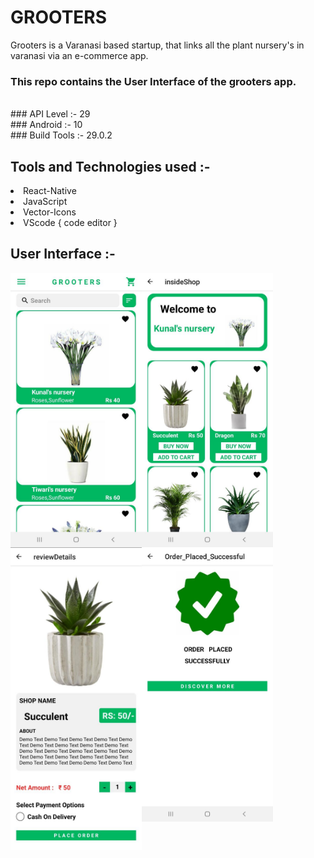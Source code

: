 # GROOTERS
Grooters is a Varanasi based startup, that links all the plant nursery's in varanasi via an e-commerce app.
<br>
### This repo contains the User Interface of the grooters app.   
<br>
### API Level :- 29
<br>
### Android :- 10
<br>
### Build Tools :- 29.0.2

## Tools and Technologies used :-<br>
<li> React-Native
<li> JavaScript
<li> Vector-Icons
<li> VScode { code editor }
<br>

## User Interface :-
<div align="center">

<img   src="https://github.com/kunal-j10/GROOTERS/blob/main/dataBase/UI/HomePage.jpeg"        width="210"   align="left">
<img   src="https://github.com/kunal-j10/GROOTERS/blob/main/dataBase/UI/Insideshop.jpeg"      width="210"   align="left" >
<img   src="https://github.com/kunal-j10/GROOTERS/blob/main/dataBase/UI/ReviewDetails.jpeg"   width="210"   align="left">
<img   src="https://github.com/kunal-j10/GROOTERS/blob/main/dataBase/UI/LastPage.jpeg"        width="210"   align="left">

</div>
